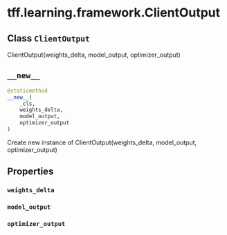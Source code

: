 <div itemscope itemtype="http://developers.google.com/ReferenceObject">
<meta itemprop="name" content="tff.learning.framework.ClientOutput" />
<meta itemprop="path" content="Stable" />
<meta itemprop="property" content="weights_delta"/>
<meta itemprop="property" content="model_output"/>
<meta itemprop="property" content="optimizer_output"/>
<meta itemprop="property" content="__new__"/>
</div>

# tff.learning.framework.ClientOutput

## Class `ClientOutput`



ClientOutput(weights_delta, model_output, optimizer_output)

<h2 id="__new__"><code>__new__</code></h2>

``` python
@staticmethod
__new__(
    _cls,
    weights_delta,
    model_output,
    optimizer_output
)
```

Create new instance of ClientOutput(weights_delta, model_output, optimizer_output)



## Properties

<h3 id="weights_delta"><code>weights_delta</code></h3>



<h3 id="model_output"><code>model_output</code></h3>



<h3 id="optimizer_output"><code>optimizer_output</code></h3>





